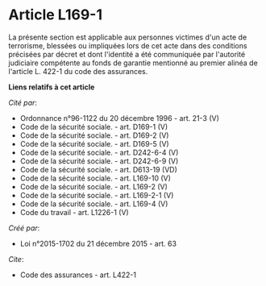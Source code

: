 # Article L169-1

La présente section est applicable aux personnes victimes d'un acte de terrorisme, blessées ou impliquées lors de cet acte
dans des conditions précisées par décret et dont l'identité a été communiquée par l'autorité judiciaire compétente au fonds
de garantie mentionné au premier alinéa de l'article L. 422-1 du code des assurances.

**Liens relatifs à cet article**

_Cité par_:

  - Ordonnance n°96-1122 du 20 décembre 1996 - art. 21-3 (V)
  - Code de la sécurité sociale. - art. D169-1 (V)
  - Code de la sécurité sociale. - art. D169-2 (V)
  - Code de la sécurité sociale. - art. D169-5 (V)
  - Code de la sécurité sociale. - art. D242-6-4 (V)
  - Code de la sécurité sociale. - art. D242-6-9 (V)
  - Code de la sécurité sociale. - art. D613-19 (VD)
  - Code de la sécurité sociale. - art. L169-10 (V)
  - Code de la sécurité sociale. - art. L169-2 (V)
  - Code de la sécurité sociale. - art. L169-2-1 (V)
  - Code de la sécurité sociale. - art. L169-4 (V)
  - Code du travail - art. L1226-1 (V)

_Créé par_:

  - Loi n°2015-1702 du 21 décembre 2015 - art. 63

_Cite_:

  - Code des assurances - art. L422-1
